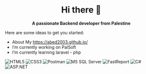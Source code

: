 <h1><center><strong>Hi there 👋</strong></center></h1>

<center><strong>A passionate Backend developer from Palestine</strong></center>

Here are some ideas to get you started:
- About My https://abed2003.github.io/
- I’m currently working on PalSoft 
- I’m currently learning laravel - php 

![HTML5](https://img.shields.io/badge/HTML5-E34F26?style=for-the-badge&logo=html5&logoColor=white)
![CSS3](https://img.shields.io/badge/CSS3-1572B6?style=for-the-badge&logo=css3&logoColor=white)
![Postman](https://img.shields.io/badge/Postman-FF6C37?style=for-the-badge&logo=postman&logoColor=white)
![MS SQL Server](https://img.shields.io/badge/SQL%20Server-CC2927?style=for-the-badge&logo=microsoft%20sql%20server&logoColor=white)
![FastReport](https://img.shields.io/badge/FastReport-2D2D2D?style=for-the-badge)
![C#](https://img.shields.io/badge/C%23-239120?style=for-the-badge&logo=csharp&logoColor=white)
![ASP.NET](https://img.shields.io/badge/ASP.NET-512BD4?style=for-the-badge&logo=dotnet&logoColor=white)
